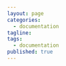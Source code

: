 ```yaml
---
layout: page
categories: 
  - documentation
tagline: 
tags: 
  - documentation
published: true
---
```


<!-- http://npm.taobao.org/package/dmd -->
#
